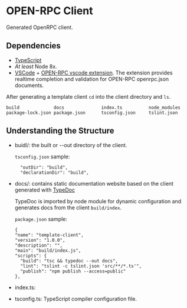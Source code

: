 # OPEN-RPC Client

Generated OpenRPC client.

## Dependencies

* [TypeScript](https://www.typescriptlang.org/)
* _At least_ Node 8x.
* [VSCode](https://code.visualstudio.com/) + [OPEN-RPC vscode extension](https://marketplace.visualstudio.com/items?itemName=OPEN-RPC.OPEN-RPC).
    The extension provides realtime completion and validation for OPEN-RPC openrpc.json documents.


After generating a template client `cd` into the client directory and `ls`.

```
build             docs              index.ts          node_modules      package-lock.json package.json      tsconfig.json     tslint.json
```

## Understanding the Structure

* buidl/: the built or --out directory of the client.
 
  `tsconfig.json` sample:
  ``` 
    "outDir": "build",
    "declarationDir": "build",
  ```

* docs/: contains static documentation website based on the client generated with [TypeDoc](https://typedoc.org/)
  
  TypeDoc is imported by node module for dynamic configuration and generates docs from the client `build/index`.

  `package.json` sample:
  ```
  {
  "name": "template-client",
  "version": "1.0.0",
  "description": "",
  "main": "build/index.js",
  "scripts": {
    "build": "tsc && typedoc --out docs",
    "lint": "tslint -c tslint.json 'src/**/*.ts'",
    "publish": "npm publish --access=public"
  },
  ```

* index.ts: 

* tsconfig.ts: TypeScript compiler configuration file.
 